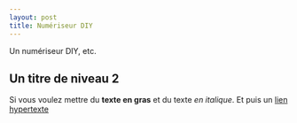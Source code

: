 ```yaml
---
layout: post
title: Numériseur DIY
---
```


Un numériseur DIY, etc. 

## Un titre de niveau 2

Si vous voulez mettre du **texte en gras** et du texte *en italique*. Et puis un [lien hypertexte](http://url.org)
